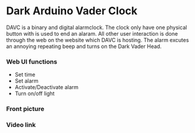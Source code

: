 # Dark Arduino Vader Clock

DAVC is a binary and digital alarmclock. The clock only have one physical button with is used to end an alaram. All other user interaction is done through the web on the website which DAVC is hosting. The alarm excutes an annoying repeating beep and turns on the Dark Vader Head.

### Web UI functions
- Set time
- Set alarm
- Activate/Deactivate alarm
- Turn on/off light

### Front picture

### Video link

